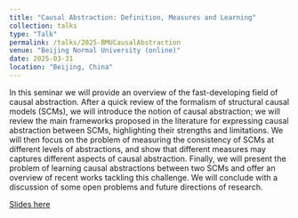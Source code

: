 ```yaml
---
title: "Causal Abstraction: Definition, Measures and Learning"
collection: talks
type: "Talk"
permalink: /talks/2025-BMUCausalAbstraction
venue: "Beijing Normal University (online)"
date: 2025-03-31
location: "Beijing, China"
---
```


In this seminar we will provide an overview of the fast-developing field of causal abstraction. After a quick review of the formalism of structural causal models (SCMs), we will introduce the notion of causal abstraction; we will review the main frameworks proposed in the literature for expressing causal abstraction between SCMs, highlighting their strengths and limitations. We will then focus on the problem of measuring the consistency of SCMs at different levels of abstractions, and show that different measures may captures different aspects of causal abstraction. Finally, we will present the problem of learning causal abstractions between two SCMs and offer an overview of recent works tackling this challenge. We will conclude with a discussion of some open problems and future directions of research.

[Slides here](BNUAbstraction.pdf)
